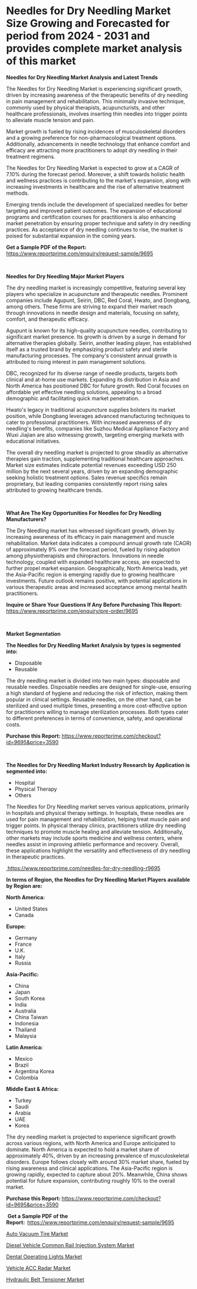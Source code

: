 <p><h1>Needles for Dry Needling Market Size Growing and Forecasted for period from 2024 - 2031 and provides complete market analysis of this market</h1></p><p><strong>Needles for Dry Needling Market Analysis and Latest Trends</strong></p>
<p><p>The Needles for Dry Needling Market is experiencing significant growth, driven by increasing awareness of the therapeutic benefits of dry needling in pain management and rehabilitation. This minimally invasive technique, commonly used by physical therapists, acupuncturists, and other healthcare professionals, involves inserting thin needles into trigger points to alleviate muscle tension and pain.</p><p>Market growth is fueled by rising incidences of musculoskeletal disorders and a growing preference for non-pharmacological treatment options. Additionally, advancements in needle technology that enhance comfort and efficacy are attracting more practitioners to adopt dry needling in their treatment regimens.</p><p>The Needles for Dry Needling Market is expected to grow at a CAGR of 7.10% during the forecast period. Moreover, a shift towards holistic health and wellness practices is contributing to the market's expansion, along with increasing investments in healthcare and the rise of alternative treatment methods.</p><p>Emerging trends include the development of specialized needles for better targeting and improved patient outcomes. The expansion of educational programs and certification courses for practitioners is also enhancing market penetration by ensuring proper technique and safety in dry needling practices. As acceptance of dry needling continues to rise, the market is poised for substantial expansion in the coming years.</p></p>
<p><strong>Get a Sample PDF of the Report:&nbsp;</strong> <a href="https://www.reportprime.com/enquiry/request-sample/9695">https://www.reportprime.com/enquiry/request-sample/9695</a></p>
<p>&nbsp;</p>
<p><strong>Needles for Dry Needling Major Market Players</strong></p>
<p><p>The dry needling market is increasingly competitive, featuring several key players who specialize in acupuncture and therapeutic needles. Prominent companies include Agupunt, Seirin, DBC, Red Coral, Hwato, and Dongbang, among others. These firms are striving to expand their market reach through innovations in needle design and materials, focusing on safety, comfort, and therapeutic efficacy.</p><p>Agupunt is known for its high-quality acupuncture needles, contributing to significant market presence. Its growth is driven by a surge in demand for alternative therapies globally. Seirin, another leading player, has established itself as a trusted brand by emphasizing product safety and sterile manufacturing processes. The company's consistent annual growth is attributed to rising interest in pain management solutions.</p><p>DBC, recognized for its diverse range of needle products, targets both clinical and at-home use markets. Expanding its distribution in Asia and North America has positioned DBC for future growth. Red Coral focuses on affordable yet effective needling solutions, appealing to a broad demographic and facilitating quick market penetration.</p><p>Hwato's legacy in traditional acupuncture supplies bolsters its market position, while Dongbang leverages advanced manufacturing techniques to cater to professional practitioners. With increased awareness of dry needling's benefits, companies like Suzhou Medical Appliance Factory and Wuxi Jiajian are also witnessing growth, targeting emerging markets with educational initiatives.</p><p>The overall dry needling market is projected to grow steadily as alternative therapies gain traction, supplementing traditional healthcare approaches. Market size estimates indicate potential revenues exceeding USD 250 million by the next several years, driven by an expanding demographic seeking holistic treatment options. Sales revenue specifics remain proprietary, but leading companies consistently report rising sales attributed to growing healthcare trends.</p></p>
<p>&nbsp;</p>
<p><strong>What Are The Key Opportunities For Needles for Dry Needling Manufacturers?</strong></p>
<p><p>The Dry Needling market has witnessed significant growth, driven by increasing awareness of its efficacy in pain management and muscle rehabilitation. Market data indicates a compound annual growth rate (CAGR) of approximately 9% over the forecast period, fueled by rising adoption among physiotherapists and chiropractors. Innovations in needle technology, coupled with expanded healthcare access, are expected to further propel market expansion. Geographically, North America leads, yet the Asia-Pacific region is emerging rapidly due to growing healthcare investments. Future outlook remains positive, with potential applications in various therapeutic areas and increased acceptance among mental health practitioners.</p></p>
<p><strong>Inquire or Share Your Questions If Any Before Purchasing This Report:</strong> <a href="https://www.reportprime.com/enquiry/pre-order/9695">https://www.reportprime.com/enquiry/pre-order/9695</a></p>
<p>&nbsp;</p>
<p><strong>Market Segmentation</strong></p>
<p><strong>The Needles for Dry Needling Market Analysis by types is segmented into:</strong></p>
<p><ul><li>Disposable</li><li>Reusable</li></ul></p>
<p><p>The dry needling market is divided into two main types: disposable and reusable needles. Disposable needles are designed for single-use, ensuring a high standard of hygiene and reducing the risk of infection, making them popular in clinical settings. Reusable needles, on the other hand, can be sterilized and used multiple times, presenting a more cost-effective option for practitioners willing to manage sterilization processes. Both types cater to different preferences in terms of convenience, safety, and operational costs.</p></p>
<p><strong>Purchase this Report:&nbsp;</strong><a href="https://www.reportprime.com/checkout?id=9695&price=3590">https://www.reportprime.com/checkout?id=9695&price=3590</a></p>
<p>&nbsp;</p>
<p><strong>The Needles for Dry Needling Market Industry Research by Application is segmented into:</strong></p>
<p><ul><li>Hospital</li><li>Physical Therapy</li><li>Others</li></ul></p>
<p><p>The Needles for Dry Needling market serves various applications, primarily in hospitals and physical therapy settings. In hospitals, these needles are used for pain management and rehabilitation, helping treat muscle pain and trigger points. In physical therapy clinics, practitioners utilize dry needling techniques to promote muscle healing and alleviate tension. Additionally, other markets may include sports medicine and wellness centers, where needles assist in improving athletic performance and recovery. Overall, these applications highlight the versatility and effectiveness of dry needling in therapeutic practices.</p></p>
<p><a href="https://www.reportprime.com/needles-for-dry-needling-r9695">&nbsp;https://www.reportprime.com/needles-for-dry-needling-r9695</a></p>
<p><strong>In terms of Region, the Needles for Dry Needling Market Players available by Region are:</strong></p>
<p>
    <p> <strong> North America: </strong>
        <ul>
            <li>United States</li>
            <li>Canada</li>
        </ul>
        </p> 
    <p> <strong> Europe: </strong>
        <ul>
            <li>Germany</li>
            <li>France</li>
            <li>U.K.</li>
            <li>Italy</li>
            <li>Russia</li>
        </ul>
        </p> 
    <p> <strong> Asia-Pacific: </strong>
        <ul>
            <li>China</li>
            <li>Japan</li>
            <li>South Korea</li>
            <li>India</li>
            <li>Australia</li>
            <li>China Taiwan</li>
            <li>Indonesia</li>
            <li>Thailand</li>
            <li>Malaysia</li>
        </ul>
        </p> 
    <p> <strong> Latin America: </strong>
        <ul>
            <li>Mexico</li>
            <li>Brazil</li>
            <li>Argentina Korea</li>
            <li>Colombia</li>
        </ul>
        </p> 
    <p> <strong> Middle East & Africa: </strong>
        <ul>
            <li>Turkey</li>
            <li>Saudi</li>
            <li>Arabia</li>
            <li>UAE</li>
            <li>Korea</li>
        </ul>
    </p>
    </p>
<p><p>The dry needling market is projected to experience significant growth across various regions, with North America and Europe anticipated to dominate. North America is expected to hold a market share of approximately 40%, driven by an increasing prevalence of musculoskeletal disorders. Europe follows closely with around 30% market share, fueled by rising awareness and clinical applications. The Asia-Pacific region is growing rapidly, expected to capture about 20%. Meanwhile, China shows potential for future expansion, contributing roughly 10% to the overall market.</p></p>
<p><strong>Purchase this Report: </strong><a href="https://www.reportprime.com/checkout?id=9695&price=3590">https://www.reportprime.com/checkout?id=9695&price=3590</a></p>
<p>&nbsp;<strong>Get a Sample PDF of the Report:&nbsp;&nbsp;</strong><a href="https://www.reportprime.com/enquiry/request-sample/9695">https://www.reportprime.com/enquiry/request-sample/9695</a></p>
<p><strong></strong></p>
<p><p><a href="https://medium.com/@lavernacole31/the-auto-vacuum-tire-market-report-analyzes-important-operational-and-performance-data-so-one-may-b77e821d4116">Auto Vacuum Tire Market</a></p><p><a href="https://medium.com/@lavernacole31/the-diesel-vehicle-common-rail-injection-system-market-has-witnessed-significant-growth-in-recent-f921d550ab54">Diesel Vehicle Common Rail Injection System Market</a></p><p><a href="https://github.com/hgf64gh/Market-Research-Report-List-1/blob/main/dental-operating-lights-market.md">Dental Operating Lights Market</a></p><p><a href="https://issuu.com/reportprime-2/docs/vehicle-acc-radar-market-size-2030._89e505d844d30a">Vehicle ACC Radar Market</a></p><p><a href="https://www.linkedin.com/pulse/hydraulic-belt-tensioner-market-indicators-size-regional-eopce?trackingId=dQc296rVR0uCYKwQITK%2Fjg%3D%3D">Hydraulic Belt Tensioner Market</a></p></p>